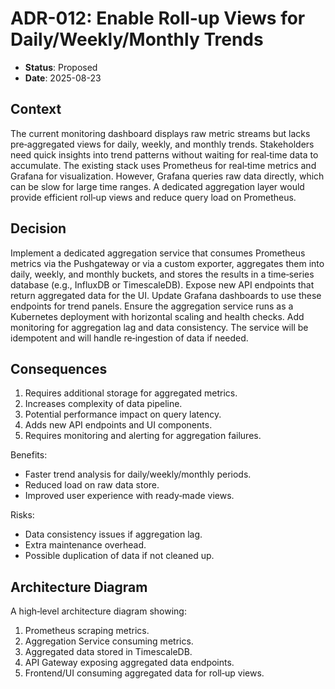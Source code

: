 # ADR-012: Enable Roll‑up Views for Daily/Weekly/Monthly Trends

- **Status**: Proposed
- **Date**: 2025-08-23

## Context

The current monitoring dashboard displays raw metric streams but lacks pre‑aggregated views for daily, weekly, and monthly trends. Stakeholders need quick insights into trend patterns without waiting for real‑time data to accumulate. The existing stack uses Prometheus for real‑time metrics and Grafana for visualization. However, Grafana queries raw data directly, which can be slow for large time ranges. A dedicated aggregation layer would provide efficient roll‑up views and reduce query load on Prometheus.

## Decision

Implement a dedicated aggregation service that consumes Prometheus metrics via the Pushgateway or via a custom exporter, aggregates them into daily, weekly, and monthly buckets, and stores the results in a time‑series database (e.g., InfluxDB or TimescaleDB). Expose new API endpoints that return aggregated data for the UI. Update Grafana dashboards to use these endpoints for trend panels. Ensure the aggregation service runs as a Kubernetes deployment with horizontal scaling and health checks. Add monitoring for aggregation lag and data consistency. The service will be idempotent and will handle re‑ingestion of data if needed.

## Consequences

1. Requires additional storage for aggregated metrics.
2. Increases complexity of data pipeline.
3. Potential performance impact on query latency.
4. Adds new API endpoints and UI components.
5. Requires monitoring and alerting for aggregation failures.

Benefits:
- Faster trend analysis for daily/weekly/monthly periods.
- Reduced load on raw data store.
- Improved user experience with ready‑made views.

Risks:
- Data consistency issues if aggregation lag.
- Extra maintenance overhead.
- Possible duplication of data if not cleaned up.


## Architecture Diagram

A high‑level architecture diagram showing:
1. Prometheus scraping metrics.
2. Aggregation Service consuming metrics.
3. Aggregated data stored in TimescaleDB.
4. API Gateway exposing aggregated data endpoints.
5. Frontend/UI consuming aggregated data for roll‑up views.